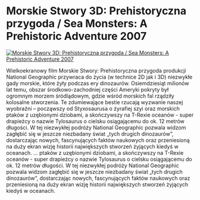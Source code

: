 Morskie Stwory 3D: Prehistoryczna przygoda / Sea Monsters: A Prehistoric Adventure 2007 
=============
[![Morskie Stwory 3D: Prehistoryczna przygoda / Sea Monsters: A Prehistoric Adventure 2007 ](http://vidos.pl/images/player.gif)](http://vidos.pl/morskie-stwory-3d-prehistoryczna-przygoda-sea-monsters-a-prehistoric-adventure-2007)

 Wielkoekranowy film Morskie Stwory: Prehistoryczna przygoda produkcji National Geographic przywraca do życia (w technice 2D jak i 3D) niezwykłe gady morskie, które żyły podczas ery dinozaurów. Osiemdziesiąt milionów lat temu, obszar środkowo-zachodniej części Ameryki pokryty był ogromnym morzem śródlądowym, gdzie wśród morskich fal rządziły kolosalne stworzenia. Te zdumiewające bestie rzucają wyzwanie naszej wyobraźni – począwszy od Styxosaurusa o żyrafiej szyi oraz morskich ptaków z uzębionymi dziobami, a skończywszy na T-Rexie oceanów - super drapieżcy o nazwie Tylosaurus o cielsku osiągającemu do ok. 12 metrów długości. W tej niezwykłej podróży National Geographic pozwala widzom zagłębić się w jeszcze niezbadany świat „tych drugich dinozaurów”, dostarczając nowych, fascynujących faktów naukowych oraz przeniesioną na duży ekran wizję historii największych stworzeń żyjących kiedyś w oceanach.  ... ptaków z uzębionymi dziobami, a skończywszy na T-Rexie oceanów - super drapieżcy o nazwie Tylosaurus o cielsku osiągającemu do ok. 12 metrów długości. W tej niezwykłej podróży National Geographic pozwala widzom zagłębić się w jeszcze niezbadany świat „tych drugich dinozaurów”, dostarczając nowych, fascynujących faktów naukowych oraz przeniesioną na duży ekran wizję historii największych stworzeń żyjących kiedyś w oceanach.
